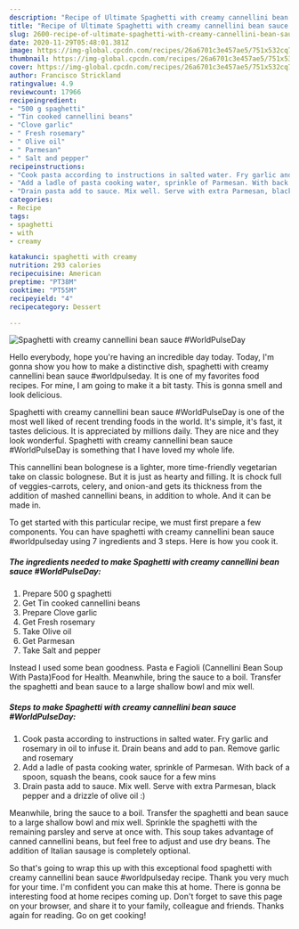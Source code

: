 ```yaml
---
description: "Recipe of Ultimate Spaghetti with creamy cannellini bean sauce #WorldPulseDay"
title: "Recipe of Ultimate Spaghetti with creamy cannellini bean sauce #WorldPulseDay"
slug: 2600-recipe-of-ultimate-spaghetti-with-creamy-cannellini-bean-sauce-worldpulseday
date: 2020-11-29T05:48:01.381Z
image: https://img-global.cpcdn.com/recipes/26a6701c3e457ae5/751x532cq70/spaghetti-with-creamy-cannellini-bean-sauce-worldpulseday-recipe-main-photo.jpg
thumbnail: https://img-global.cpcdn.com/recipes/26a6701c3e457ae5/751x532cq70/spaghetti-with-creamy-cannellini-bean-sauce-worldpulseday-recipe-main-photo.jpg
cover: https://img-global.cpcdn.com/recipes/26a6701c3e457ae5/751x532cq70/spaghetti-with-creamy-cannellini-bean-sauce-worldpulseday-recipe-main-photo.jpg
author: Francisco Strickland
ratingvalue: 4.9
reviewcount: 17966
recipeingredient:
- "500 g spaghetti"
- "Tin cooked cannellini beans"
- "Clove garlic"
- " Fresh rosemary"
- " Olive oil"
- " Parmesan"
- " Salt and pepper"
recipeinstructions:
- "Cook pasta according to instructions in salted water. Fry garlic and rosemary in oil to infuse it. Drain beans and add to pan. Remove garlic and rosemary"
- "Add a ladle of pasta cooking water, sprinkle of Parmesan. With back of a spoon, squash the beans, cook sauce for a few mins"
- "Drain pasta add to sauce. Mix well. Serve with extra Parmesan, black pepper and a drizzle of olive oil :)"
categories:
- Recipe
tags:
- spaghetti
- with
- creamy

katakunci: spaghetti with creamy 
nutrition: 293 calories
recipecuisine: American
preptime: "PT38M"
cooktime: "PT55M"
recipeyield: "4"
recipecategory: Dessert

---
```



![Spaghetti with creamy cannellini bean sauce #WorldPulseDay](https://img-global.cpcdn.com/recipes/26a6701c3e457ae5/751x532cq70/spaghetti-with-creamy-cannellini-bean-sauce-worldpulseday-recipe-main-photo.jpg)

Hello everybody, hope you're having an incredible day today. Today, I'm gonna show you how to make a distinctive dish, spaghetti with creamy cannellini bean sauce #worldpulseday. It is one of my favorites food recipes. For mine, I am going to make it a bit tasty. This is gonna smell and look delicious.

Spaghetti with creamy cannellini bean sauce #WorldPulseDay is one of the most well liked of recent trending foods in the world. It's simple, it's fast, it tastes delicious. It is appreciated by millions daily. They are nice and they look wonderful. Spaghetti with creamy cannellini bean sauce #WorldPulseDay is something that I have loved my whole life.

This cannellini bean bolognese is a lighter, more time-friendly vegetarian take on classic bolognese. But it is just as hearty and filling. It is chock full of veggies-carrots, celery, and onion-and gets its thickness from the addition of mashed cannellini beans, in addition to whole. And it can be made in.


To get started with this particular recipe, we must first prepare a few components. You can have spaghetti with creamy cannellini bean sauce #worldpulseday using 7 ingredients and 3 steps. Here is how you cook it.

<!--inarticleads1-->

##### The ingredients needed to make Spaghetti with creamy cannellini bean sauce #WorldPulseDay:

1. Prepare 500 g spaghetti
1. Get Tin cooked cannellini beans
1. Prepare Clove garlic
1. Get  Fresh rosemary
1. Take  Olive oil
1. Get  Parmesan
1. Take  Salt and pepper


Instead I used some bean goodness. Pasta e Fagioli (Cannellini Bean Soup With Pasta)Food for Health. Meanwhile, bring the sauce to a boil. Transfer the spaghetti and bean sauce to a large shallow bowl and mix well. 

<!--inarticleads2-->

##### Steps to make Spaghetti with creamy cannellini bean sauce #WorldPulseDay:

1. Cook pasta according to instructions in salted water. Fry garlic and rosemary in oil to infuse it. Drain beans and add to pan. Remove garlic and rosemary
1. Add a ladle of pasta cooking water, sprinkle of Parmesan. With back of a spoon, squash the beans, cook sauce for a few mins
1. Drain pasta add to sauce. Mix well. Serve with extra Parmesan, black pepper and a drizzle of olive oil :)


Meanwhile, bring the sauce to a boil. Transfer the spaghetti and bean sauce to a large shallow bowl and mix well. Sprinkle the spaghetti with the remaining parsley and serve at once with. This soup takes advantage of canned cannellini beans, but feel free to adjust and use dry beans. The addition of Italian sausage is completely optional. 

So that's going to wrap this up with this exceptional food spaghetti with creamy cannellini bean sauce #worldpulseday recipe. Thank you very much for your time. I'm confident you can make this at home. There is gonna be interesting food at home recipes coming up. Don't forget to save this page on your browser, and share it to your family, colleague and friends. Thanks again for reading. Go on get cooking!
